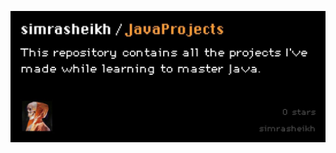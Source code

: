![](https://github.com/simrasheikh/JavaProjects/blob/8e1f222b4599c1e5bce7aab91ed7afbd16ac1227/image%20(1).jpg)
